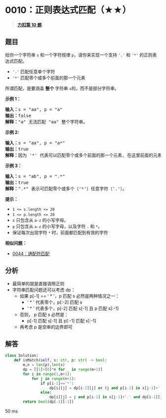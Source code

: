 # 0010：正则表达式匹配（★★）


> <u>**[力扣第 10 题](https://leetcode.cn/problems/regular-expression-matching/)**</u>

## 题目

<p>给你一个字符串 <code>s</code> 和一个字符规律 <code>p</code>，请你来实现一个支持 <code>'.'</code> 和 <code>'*'</code> 的正则表达式匹配。</p>

<ul>
<li><code>'.'</code> 匹配任意单个字符</li>
<li><code>'*'</code> 匹配零个或多个前面的那一个元素</li>
</ul>

<p>所谓匹配，是要涵盖 <strong>整个 </strong>字符串 <code>s</code>的，而不是部分字符串。</p>


<p><strong>示例 1：</strong></p>

<pre>
<strong>输入：</strong>s = "aa", p = "a"
<strong>输出：</strong>false
<strong>解释：</strong>"a" 无法匹配 "aa" 整个字符串。
</pre>

<p><strong>示例 2:</strong></p>

<pre>
<strong>输入：</strong>s = "aa", p = "a*"
<strong>输出：</strong>true
<strong>解释：</strong>因为 '*' 代表可以匹配零个或多个前面的那一个元素, 在这里前面的元素就是 'a'。因此，字符串 "aa" 可被视为 'a' 重复了一次。
</pre>

<p><strong>示例 3：</strong></p>

<pre>
<strong>输入：</strong>s = "ab", p = ".*"
<strong>输出：</strong>true
<strong>解释：</strong>".*" 表示可匹配零个或多个（'*'）任意字符（'.'）。
</pre>



<p><strong>提示：</strong></p>

<ul>
<li><code>1 &lt;= s.length &lt;= 20</code></li>
<li><code>1 &lt;= p.length &lt;= 20</code></li>
<li><code>s</code> 只包含从 <code>a-z</code> 的小写字母。</li>
<li><code>p</code> 只包含从 <code>a-z</code> 的小写字母，以及字符 <code>.</code> 和 <code>*</code>。</li>
<li>保证每次出现字符 <code>*</code> 时，前面都匹配到有效的字符</li>
</ul>


**相似问题：**
- [0044：通配符匹配](/leetcode/0044)


## 分析

- 最简单的就是直接调用正则
- 字符串匹配问题还可以考虑 dp：
	- 如果 p[-1] == ' * '，p 匹配 s 必然是两种情况之一：
		- ' * ' 代表零个，p[:-2] 匹配 s
		- ' * ' 代表多个，p[-2] 匹配 s[-1] 且 p 匹配 s[:-1]
	- 否则， p 匹配 s 必然是：
		- p[-1] 匹配 s[-1] 且 p[:-1] 匹配 s[:-1]
	- 再考虑 p 是空串的边界即可

## 解答

```python
class Solution:
    def isMatch(self, s: str, p: str) -> bool:
        m,n = len(p),len(s)
        dp = [[1]+[0]*n for _ in range(m+1)]
        for i in range(1,m+1):
            for j in range(n+1):
                if p[i-1]=='*':
                    dp[i][j] = dp[i-2][j] or (j and p[i-2] in s[j-1]+'.' and dp[i][j-1])
                else:
                    dp[i][j] = j and p[i-1] in s[j-1]+'.' and dp[i-1][j-1]
        return bool(dp[-1][-1])
```
50 ms
